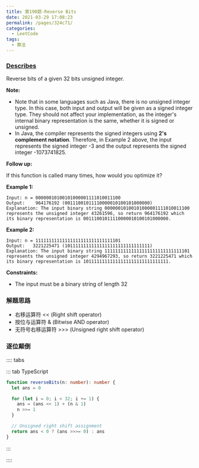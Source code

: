 ```yaml
---
title: 第190题-Reverse Bits
date: 2021-03-29 17:08:23
permalink: /pages/324c71/
categories:
  - LeetCode
tags:
  - 算法
---
```


### [Describes](https://leetcode-cn.com/problems/reverse-bits/)

Reverse bits of a given 32 bits unsigned integer.

**Note:**

- Note that in some languages such as Java, there is no unsigned integer type. In this case, both input and output will be given as a signed integer type. They should not affect your implementation, as the integer's internal binary representation is the same, whether it is signed or unsigned.
- In Java, the compiler represents the signed integers using **2's complement notation**. Therefore, in Example 2 above, the input represents the signed integer <span class="span-shadow">-3</span> and the output represents the signed integer <span class="span-shadow">-1073741825</span>.

**Follow up:**

If this function is called many times, how would you optimize it?

<!-- more -->

**Example 1:**

```
Input: n = 00000010100101000001111010011100
Output:    964176192 (00111001011110000010100101000000)
Explanation: The input binary string 00000010100101000001111010011100 represents the unsigned integer 43261596, so return 964176192 which its binary representation is 00111001011110000010100101000000.
```

**Example 2:**

```
Input: n = 11111111111111111111111111111101
Output:   3221225471 (10111111111111111111111111111111)
Explanation: The input binary string 11111111111111111111111111111101 represents the unsigned integer 4294967293, so return 3221225471 which its binary representation is 10111111111111111111111111111111.
```

**Constraints:**

- The input must be a binary string of length <span class="span-shadow">32</span>

### 解题思路

- 右移运算符 <span class="span-shadow"><<</span> (Right shift operator)
- 按位与运算符 <span class="span-shadow">&</span> (Bitwise AND operator)
- 无符号右移运算符 <span class="span-shadow">>>></span> (Unsigned right shift operator)

### 逐位颠倒

:::: tabs

::: tab TypeScript

```TypeScript
function reverseBits(n: number): number {
  let ans = 0

  for (let i = 0; i < 32; i += 1) {
    ans = (ans << 1) + (n & 1)
    n >>= 1
  }

  // Unsigned right shift assignment
  return ans < 0 ? (ans >>>= 0) : ans
}
```

:::

::::
